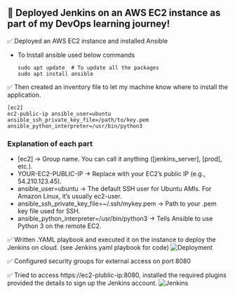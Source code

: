 ## 🚀 Deployed Jenkins on an AWS EC2 instance as part of my DevOps learning journey! 

✅ Deployed an AWS EC2 instance and installed Ansible
- To Install ansible used below commands
  ```
  sudo apt update  # To update all the packages
  sudo apt install ansible
  ```
✅ Then created an inventory file to let my machine know where to install the application.
  ```
  [ec2]
  ec2-public-ip ansible_user=ubuntu ansible_ssh_private_key_file=/path/to/key.pem ansible_python_interpreter=/usr/bin/python3
  ```
### Explanation of each part
- [ec2] → Group name. You can call it anything ([jenkins_server], [prod], etc.).
- YOUR-EC2-PUBLIC-IP → Replace with your EC2’s public IP (e.g., 54.210.123.45).
- ansible_user=ubuntu → The default SSH user for Ubuntu AMIs. For Amazon Linux, it’s usually ec2-user.
- ansible_ssh_private_key_file=~/.ssh/mykey.pem → Path to your .pem key file used for SSH.
- ansible_python_interpreter=/usr/bin/python3 → Tells Ansible to use Python 3 on the remote EC2.

✅ Written .YAML playbook and executed it on the instance to deploy the Jenkins on cloud. (see Jenkins.yaml playbook for code)
![Deployment](https://github.com/user-attachments/assets/ba578f93-df8d-44f5-b254-365c82326624)



✅ Configured security groups for external access on port 8080 

✅ Tried to access https://ec2-plublic-ip:8080, installed the required plugins provided the details to sign up the Jenkins account.
![Jenkins](https://github.com/user-attachments/assets/801f2aeb-72b5-48c5-b53a-1c1168e05d89)


